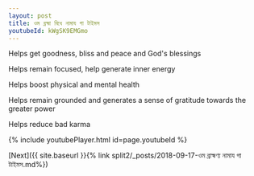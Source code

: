 ```yaml
---
layout: post
title: ওম ব্রহ্মা বিধে নামায গা টাইমস
youtubeId: kWgSK9EMGmo
---
```

 
 
Helps get goodness, bliss and peace and God's blessings
 
Helps remain focused, help generate inner energy 
 
Helps boost physical and mental health 
 
Helps remain grounded and generates a sense of gratitude towards the greater power 
 
Helps reduce bad karma
 
 
 
 


{% include youtubePlayer.html id=page.youtubeId %}
 
[Next]({{ site.baseurl }}{% link  split2/_posts/2018-09-17-ওম ব্রাহ্মণ্য নামায গা টাইমস.md%})
 
